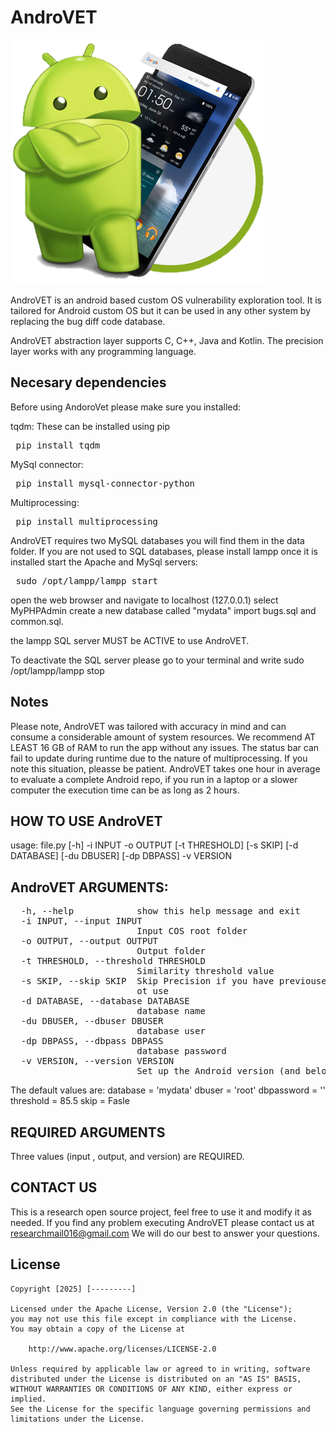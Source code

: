 # AndroVET
<img src='https://github.com/demeter2025/AndroVet/blob/main/Logo.png' />

AndroVET is an android based custom OS vulnerability exploration tool. It is tailored for Android custom OS but it can be used in any other system by replacing the bug diff code database.

AndroVET abstraction layer supports C, C++, Java and Kotlin. The precision layer works with any programming language.

## Necesary dependencies
Before using AndoroVet please make sure you installed:

tqdm:
These can be installed using pip
<pre> pip install tqdm </pre>
MySql connector:
<pre> pip install mysql-connector-python </pre>
Multiprocessing:
<pre> pip install multiprocessing </pre>

AndroVET requires two MySQL databases you will find them in the data folder.
If you are not used to SQL databases, please install lampp 
once it is installed start the Apache and MySql servers:
<pre> sudo /opt/lampp/lampp start </pre>
open the web browser and navigate to localhost (127.0.0.1)
select MyPHPAdmin
create a new database called "mydata"
import bugs.sql and common.sql.

the lampp SQL server MUST be ACTIVE to use AndroVET.

To deactivate the SQL server please go to your terminal and write
sudo /opt/lampp/lampp stop


## Notes

Please note, AndroVET was tailored with accuracy in mind and can consume a considerable amount of system resources. We recommend AT LEAST 16 GB of RAM to run the app without any issues. The status bar can fail to update during runtime due to the nature of multiprocessing. If you note this situation, pleasse be patient. AndroVET takes one hour in average to evaluate a complete Android repo, if you run in a laptop or a slower computer the execution time can be as long as 2 hours.

## HOW TO USE AndroVET

usage: file.py [-h] -i INPUT -o OUTPUT [-t THRESHOLD] [-s SKIP]
               [-d DATABASE] [-du DBUSER] [-dp DBPASS] -v VERSION

## AndroVET ARGUMENTS:

<pre>
  -h, --help            show this help message and exit
  -i INPUT, --input INPUT
                        Input COS root folder
  -o OUTPUT, --output OUTPUT
                        Output folder
  -t THRESHOLD, --threshold THRESHOLD
                        Similarity threshold value
  -s SKIP, --skip SKIP  Skip Precision if you have previouse reports you want
                        ot use
  -d DATABASE, --database DATABASE
                        database name
  -du DBUSER, --dbuser DBUSER
                        database user
  -dp DBPASS, --dbpass DBPASS
                        database password
  -v VERSION, --version VERSION
                        Set up the Android version (and below) filter
</pre>

The default values are:
database = 'mydata'
dbuser = 'root'
dbpassword = ''
threshold = 85.5
skip = Fasle

## REQUIRED ARGUMENTS
Three values (input , output, and version) are REQUIRED. 

## CONTACT US

This is a research open source project, feel free to use it and modify it as needed. If you find any problem executing AndroVET please contact us at researchmail016@gmail.com
We will do our best to answer your questions.

## License

    Copyright [2025] [---------]

    Licensed under the Apache License, Version 2.0 (the "License");
    you may not use this file except in compliance with the License.
    You may obtain a copy of the License at

        http://www.apache.org/licenses/LICENSE-2.0

    Unless required by applicable law or agreed to in writing, software
    distributed under the License is distributed on an "AS IS" BASIS,
    WITHOUT WARRANTIES OR CONDITIONS OF ANY KIND, either express or implied.
    See the License for the specific language governing permissions and
    limitations under the License.
